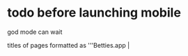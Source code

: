 # todo before launching mobile
god mode can wait

titles of pages
formatted as
'''Betties.app | <title>'''

user bet history plus architecture design for updates
viewed bool OR insert into when viewed

cashed time for timed balance tracking

userbet anchored table

include one for public bets 
create bet has nav when no groups
deprecate this feature when public bets exist

commssioner shields on all pfps
verfied for me

title width 284 px
https://css-tricks.com/viewport-sized-typography/
